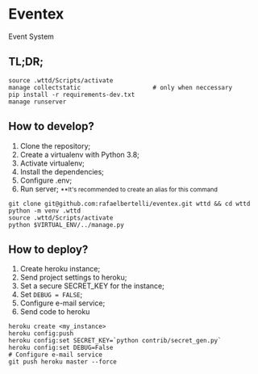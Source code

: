 # Eventex

Event System

## TL;DR;

```console
source .wttd/Scripts/activate
manage collectstatic                    # only when neccessary
pip install -r requirements-dev.txt
manage runserver
```

## How to develop?

1. Clone the repository;
2. Create a virtualenv with Python 3.8;
3. Activate virtualenv;
4. Install the dependencies;
5. Configure .env;
6. Run server; <small>**It's recommended to create an alias for this command</small>

```console
git clone git@github.com:rafaelbertelli/eventex.git wttd && cd wttd
python -m venv .wttd
source .wttd/Scripts/activate
python $VIRTUAL_ENV/../manage.py
```

## How to deploy?

1. Create heroku instance;
2. Send project settings to heroku;
3. Set a secure SECRET_KEY for the instance;
4. Set `DEBUG = FALSE`;
5. Configure e-mail service;
6. Send code to heroku

```console
heroku create <my_instance>
heroku config:push
heroku config:set SECRET_KEY=`python contrib/secret_gen.py`
heroku config:set DEBUG=False
# Configure e-mail service
git push heroku master --force
```
